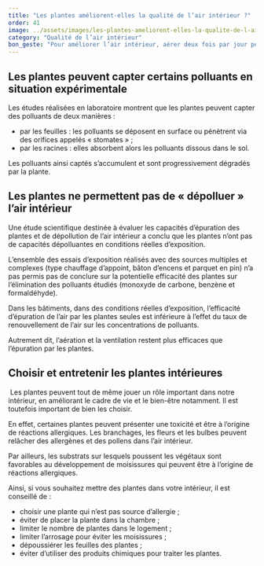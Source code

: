 ```yaml
---
title: "Les plantes améliorent-elles la qualité de l’air intérieur ?"
order: 41
image: ../assets/images/les-plantes-ameliorent-elles-la-qualite-de-l-air-interieur.jpg
category: "Qualité de l’air intérieur"
bon_geste: "Pour améliorer l’air intérieur, aérer deux fois par jour pendant au moins 10 minutes et pendant les activités de nettoyage, cuisson et bricolage."
---
```


## Les plantes peuvent capter certains polluants en situation expérimentale

Les études réalisées en laboratoire montrent que les plantes peuvent capter des polluants de deux manières :
- par les feuilles : les polluants se déposent en surface ou pénètrent via des orifices appelés « stomates »  ;
- par les racines :  elles absorbent alors les polluants dissous dans le sol. 
 
Les polluants ainsi captés s’accumulent et sont progressivement dégradés par la plante. 

## Les plantes ne permettent pas de « dépolluer » l’air intérieur

Une étude scientifique destinée à évaluer les capacités d’épuration des plantes et de dépollution de l’air intérieur a conclu que les plantes n’ont pas de capacités dépolluantes en conditions réelles d’exposition. 

L’ensemble des essais d’exposition réalisés avec des sources multiples et complexes (type chauffage d’appoint, bâton d’encens et parquet en pin) n’a pas permis pas de conclure sur la potentielle efficacité des plantes sur l’élimination des polluants étudiés (monoxyde de carbone, benzène et formaldéhyde). 

Dans les bâtiments, dans des conditions réelles d’exposition, l’efficacité d’épuration de l’air par les plantes seules est inférieure à l’effet du taux de renouvellement de l’air sur les concentrations de polluants.
 
Autrement dit, l’aération et la ventilation restent plus efficaces que l’épuration par les plantes.

## Choisir et entretenir les plantes intérieures
­
Les plantes peuvent tout de même jouer un rôle important dans notre intérieur, en améliorant le cadre de vie et le bien-être notamment. Il est toutefois important de bien les choisir.

En effet, certaines plantes peuvent présenter une toxicité et être à l’origine de réactions allergiques. Les branchages, les fleurs et les bulbes peuvent relâcher des allergènes et des pollens dans l’air intérieur. 

Par ailleurs, les substrats sur lesquels poussent les végétaux sont favorables au développement de moisissures qui peuvent être à l’origine de réactions allergiques.

Ainsi, si vous souhaitez mettre des plantes dans votre intérieur, il est conseillé de :
- choisir une plante qui n’est pas source d’allergie ;
- éviter de placer la plante dans la chambre ;
- limiter le nombre de plantes dans le logement ;
- limiter l’arrosage pour éviter les moisissures ;
- dépoussiérer les feuilles des plantes ;
- éviter d’utiliser des produits chimiques pour traiter les plantes.
